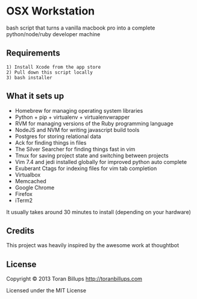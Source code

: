OSX Workstation
======

bash script that turns a vanilla macbook pro into a complete python/node/ruby developer machine

Requirements
------------

    1) Install Xcode from the app store
    2) Pull down this script locally
    3) bash installer


What it sets up
---------------

* Homebrew for managing operating system libraries
* Python + pip + virtualenv + virtualenvwrapper
* RVM for managing versions of the Ruby programming language
* NodeJS and NVM for writing javascript build tools
* Postgres for storing relational data
* Ack for finding things in files
* The Silver Searcher for finding things fast in vim
* Tmux for saving project state and switching between projects
* Vim 7.4 and jedi installed globally for improved python auto complete
* Exuberant Ctags for indexing files for vim tab completion
* Virtualbox
* Memcached
* Google Chrome
* Firefox
* iTerm2

It usually takes around 30 minutes to install (depending on your hardware)

Credits
-------

This project was heavily inspired by the awesome work at thoughtbot

License
-------

Copyright © 2013 Toran Billups http://toranbillups.com

Licensed under the MIT License
